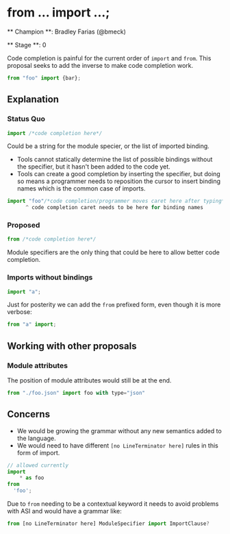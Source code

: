 # from ... import ...;

** Champion **: Bradley Farias (@bmeck)

** Stage **: 0

Code completion is painful for the current order of `import` and `from`.
This proposal seeks to add the inverse to make code completion work.

```mjs
from "foo" import {bar};
```

## Explanation

### Status Quo

```mjs
import /*code completion here*/
```

Could be a string for the module specier, or the list of imported binding.

* Tools cannot statically determine the list of possible bindings without the specifier, but it hasn't been added to the code yet.
* Tools can create a good completion by inserting the specifier, but doing so means a programmer needs to reposition the cursor to insert binding names which is the common case of imports.

```mjs
import "foo"/*code completion/programmer moves caret here after typing*/
      ^ code completion caret needs to be here for binding names
```

### Proposed

```mjs
from /*code completion here*/
```

Module specifiers are the only thing that could be here to allow better code completion.

### Imports without bindings

```mjs
import "a";
```

Just for posterity we can add the `from` prefixed form, even though it is more verbose:

```mjs
from "a" import;
```

## Working with other proposals

### Module attributes

The position of module attributes would still be at the end.

```mjs
from "./foo.json" import foo with type="json"
```

## Concerns

* We would be growing the grammar without any new semantics added to the language.
* We would need to have different `[no LineTerminator here]` rules in this form of import.

```mjs
// allowed currently
import
	* as foo
from
  'foo';
```

Due to `from` needing to be a contextual keyword it needs to avoid problems with ASI and would have a grammar like:

```mjs
from [no LineTerminator here] ModuleSpecifier import ImportClause?
```
